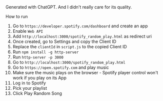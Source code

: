 Generated with ChatGPT. And I didn't really care for its quality.

How to run

1. Go to `https://developer.spotify.com/dashboard` and create an app
  1. Enable `Web API`
  1. Add `http://localhost:3000/spotify_random_play.html` as redirect uri
  1. Once created, go to Settings and copy the Client ID
1. Replace the `clientId` in `script.js` to the copied Client ID
1. Run `npm install -g http-server`
1. Run `http-server -p 3000`
1. Go to `http://localhost:3000/spotify_random_play.html`
1. Go to `https://open.spotify.com` and play music
  1. Make sure the music plays on the browser - Spotify player control won't work if you play on its App
1. Log in to Spotify
1. Pick your playlist
1. Click Play Random Song